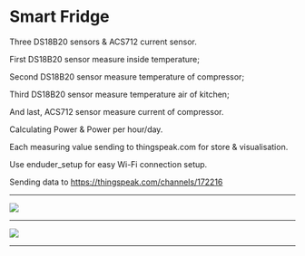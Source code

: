 Smart Fridge
============

Three DS18B20 sensors & ACS712 current sensor.

First DS18B20 sensor measure inside temperature;

Second DS18B20 sensor measure temperature of compressor;

Third DS18B20 sensor measure temperature air of kitchen;

And last, ACS712 sensor measure current of compressor.

Calculating Power & Power per hour/day.

Each measuring value sending to thingspeak.com for store & visualisation.

Use enduder_setup for easy Wi-Fi connection setup.

Sending data to https://thingspeak.com/channels/172216

---

![](https://github.com/VladimirBakum/esp8266/blob/master/smart_fridge/pictures/1c7q9l70lf736.jpg)

---

![](https://github.com/VladimirBakum/esp8266/blob/master/smart_fridge/pictures/1c7q9l70qd2he.jpg)

---

